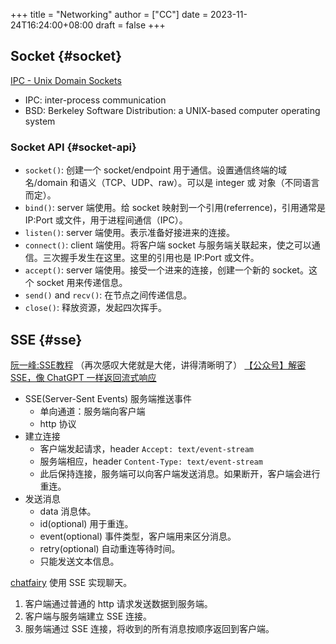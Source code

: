 +++
title = "Networking"
author = ["CC"]
date = 2023-11-24T16:24:00+08:00
draft = false
+++

## Socket {#socket}

[IPC - Unix Domain Sockets](https://goodyduru.github.io/os/2023/10/03/ipc-unix-domain-sockets.html)

-   IPC: inter-process communication
-   BSD: Berkeley Software Distribution: a UNIX-based computer operating system


### Socket API {#socket-api}

-   `socket()`: 创建一个 socket/endpoint 用于通信。设置通信终端的域名/domain 和语义（TCP、UDP、raw）。可以是 integer 或 对象（不同语言而定）。
-   `bind()`: server 端使用。给 socket 映射到一个引用(referrence)，引用通常是 IP:Port 或文件，用于进程间通信（IPC）。
-   `listen()`: server 端使用。表示准备好接进来的连接。
-   `connect()`: client 端使用。将客户端 socket 与服务端关联起来，使之可以通信。三次握手发生在这里。这里的引用也是 IP:Port 或文件。
-   `accept()`: server 端使用。接受一个进来的连接，创建一个新的 socket。这个 socket 用来传递信息。
-   `send()` and `recv()`: 在节点之间传递信息。
-   `close()`: 释放资源，发起四次挥手。


## SSE {#sse}

[阮一峰:SSE教程](https://www.ruanyifeng.com/blog/2017/05/server-sent_events.html) （再次感叹大佬就是大佬，讲得清晰明了）
[【公众号】解密 SSE，像 ChatGPT 一样返回流式响应](https://mp.weixin.qq.com/s/YzcyKsb1Uh3OOB_WHly9SQ)

-   SSE(Server-Sent Events) 服务端推送事件
    -   单向通道：服务端向客户端
    -   http 协议
-   建立连接
    -   客户端发起请求，header `Accept: text/event-stream`
    -   服务端相应，header `Content-Type: text/event-stream`
    -   此后保持连接，服务端可以向客户端发送消息。如果断开，客户端会进行重连。
-   发送消息
    -   data 消息体。
    -   id(optional) 用于重连。
    -   event(optional) 事件类型，客户端用来区分消息。
    -   retry(optional) 自动重连等待时间。
    -   只能发送文本信息。

[chatfairy](https://github.com/yuxiaoy1/chatfairy) 使用 SSE 实现聊天。

1.  客户端通过普通的 http 请求发送数据到服务端。
2.  客户端与服务端建立 SSE 连接。
3.  服务端通过 SSE 连接，将收到的所有消息按顺序返回到客户端。
